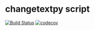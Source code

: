 # changetextpy script

[![Build Status](https://travis-ci.org/dfint/changetextpy_script.svg?branch=master)](https://travis-ci.org/dfint/changetextpy_script) [![codecov](https://codecov.io/gh/dfint/changetextpy_script/branch/master/graph/badge.svg)](https://codecov.io/gh/dfint/changetextpy_script)

